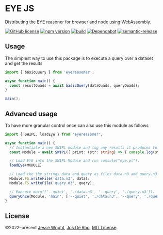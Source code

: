 # EYE JS
Distributing the [EYE](https://github.com/josd/eye) reasoner for browser and node using WebAssembly.

[![GitHub license](https://img.shields.io/github/license/eyereasoner/eye-js.svg)](https://github.com/eyereasoner/eye-js/blob/master/LICENSE)
[![npm version](https://img.shields.io/npm/v/@eyereasoner/eye-js.svg)](https://www.npmjs.com/package/@eyereasoner/eye-js)
[![build](https://img.shields.io/github/workflow/status/eyereasoner/eye-js/Node.js%20CI)](https://github.com/eyereasoner/eye-js/tree/main/)
[![Dependabot](https://badgen.net/badge/Dependabot/enabled/green?icon=dependabot)](https://dependabot.com/)
[![semantic-release](https://img.shields.io/badge/%20%20%F0%9F%93%A6%F0%9F%9A%80-semantic--release-e10079.svg)](https://github.com/semantic-release/semantic-release)

## Usage

The simplest way to use this package is to execute a query over a dataset and get the results

```ts
import { basicQuery } from 'eyereasoner';

async function main() {
  const resultQuads = await basicQuery(dataQuads, queryQuads);
}

main();
```

## Advanced usage

To have more granular control once can also use this module as follows

```ts
import { SWIPL, loadEye } from 'eyereasoner';

async function main() {
  // Instantiate a new SWIPL module and log any results it produces to the console
  const Module = await SWIPL({ print: (str: string) => { console.log(str) }, arguments: ['-q'] });

  // Load EYE into the SWIPL Module and run consule("eye.pl").
  loadEye(MODULE)

  // Load the the strings data and query as files data.n3 and query.n3 into the module
  Module.FS.writeFile('data.n3', data);
  Module.FS.writeFile('query.n3', query);

  // Execute main(['--quiet', './data.n3', '--query', './query.n3']).
  queryOnce(Module, 'main', ['--quiet', './data.n3', '--query', './query.n3']);
}
```

## License
©2022–present
[Jesse Wright](https://github.com/jeswr),
[Jos De Roo](https://github.com/josd/),
[MIT License](https://github.com/eyereasoner/eye-js/blob/master/LICENSE).
